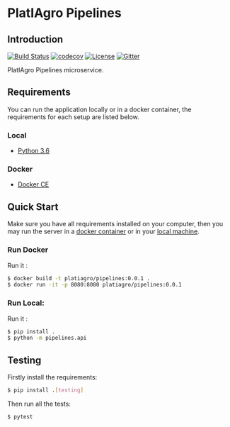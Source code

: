 # PlatIAgro Pipelines

## Introduction

[![Build Status](https://travis-ci.com/platiagro/pipelines.svg?branch=master)](https://travis-ci.com/platiagro/pipelines)
[![codecov](https://codecov.io/gh/platiagro/pipelines/branch/master/graph/badge.svg)](https://codecov.io/gh/platiagro/pipelines)
[![License](https://img.shields.io/badge/License-Apache%202.0-blue.svg)](https://opensource.org/licenses/Apache-2.0)
[![Gitter](https://badges.gitter.im/platiagro/community.svg)](https://gitter.im/platiagro/community?utm_source=badge&utm_medium=badge&utm_campaign=pr-badge)

PlatIAgro Pipelines microservice.

## Requirements

You can run the application locally or in a docker container, the requirements for each setup are listed below.

### Local

- [Python 3.6](https://www.python.org/downloads/)

### Docker

- [Docker CE](https://www.docker.com/get-docker)

## Quick Start

Make sure you have all requirements installed on your computer, then you may run the server in a [docker container](#run-docker) or in your [local machine](#run-local).<br>

### Run Docker

Run it :

```bash
$ docker build -t platiagro/pipelines:0.0.1 .
$ docker run -it -p 8080:8080 platiagro/pipelines:0.0.1
```

### Run Local:

Run it :

```bash
$ pip install .
$ python -m pipelines.api
```

## Testing

Firstly install the requirements:

```bash
$ pip install .[testing]
```

Then run all the tests:

```bash
$ pytest
```
